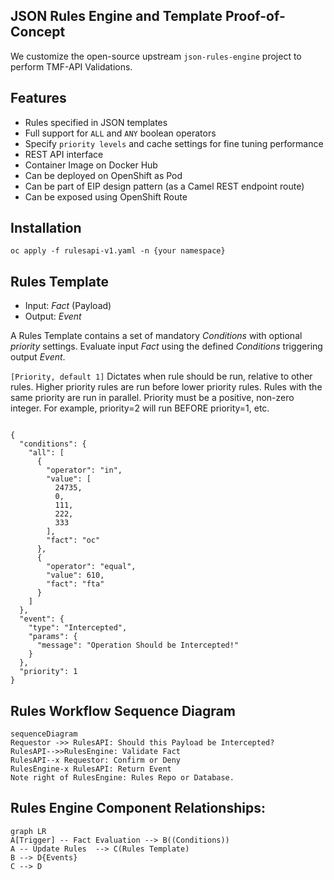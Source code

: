 ## JSON Rules Engine and Template Proof-of-Concept

We customize the open-source upstream ```json-rules-engine``` project to perform TMF-API Validations.

## Features

* Rules specified in JSON templates
* Full support for ```ALL``` and ```ANY``` boolean operators
* Specify ```priority levels``` and cache settings for fine tuning performance
* REST API interface
* Container Image on Docker Hub
* Can be deployed on OpenShift as Pod
* Can be part of EIP design pattern (as a Camel REST endpoint route)
* Can be exposed using OpenShift Route

## Installation

<div class="snippet-clipboard-content notranslate position-relative overflow-auto" data-snippet-clipboard-copy-content="oc apply -f rulesapi-v1.yaml -n {your namespace}"><pre class="notranslate"><code>oc apply -f rulesapi-v1.yaml -n {your namespace}</code></pre></div>

## Rules Template

- Input: _Fact_ (Payload)
- Output: _Event_

A Rules Template contains a set of mandatory _Conditions_ with optional _priority_ settings.  Evaluate input _Fact_ using the defined _Conditions_ triggering output _Event_.

`[Priority, default 1]` Dictates when rule should be run, relative to other rules. Higher priority rules are run before lower priority rules. Rules with the same priority are run in parallel. Priority must be a positive, non-zero integer.
For example, priority=2 will run BEFORE priority=1, etc.

<div class="snippet-clipboard-content notranslate position-relative overflow-auto" data-snippet-clipboard-copy-content="{
  "conditions": {
    "all": [
      {
        "operator": "in",
        "value": [
          24735,
          0,
          111,
          222,
          333
        ],
        "fact": "oc"
      },
      {
        "operator": "equal",
        "value": 610,
        "fact": "fta"
      }
    ]
  },
  "event": {
    "type": "Intercepted",
    "params": {
      "message": "Operation Should be Intercepted!"
    }
  },
  "priority": 1                                                 
}"><pre class="notranslate"><code>
{
  "conditions": {
    "all": [
      {
        "operator": "in",
        "value": [
          24735,
          0,
          111,
          222,
          333
        ],
        "fact": "oc"
      },
      {
        "operator": "equal",
        "value": 610,
        "fact": "fta"
      }
    ]
  },
  "event": {
    "type": "Intercepted",
    "params": {
      "message": "Operation Should be Intercepted!"
    }
  },
  "priority": 1
}
</code></pre></div>

## Rules Workflow Sequence Diagram

```mermaid
sequenceDiagram
Requestor ->> RulesAPI: Should this Payload be Intercepted?
RulesAPI-->>RulesEngine: Validate Fact
RulesAPI--x Requestor: Confirm or Deny
RulesEngine-x RulesAPI: Return Event
Note right of RulesEngine: Rules Repo or Database.
```

## Rules Engine Component Relationships:

```mermaid
graph LR
A[Trigger] -- Fact Evaluation --> B((Conditions))
A -- Update Rules  --> C(Rules Template)
B --> D{Events}
C --> D
```
